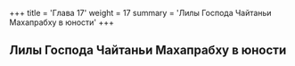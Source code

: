 +++
title = 'Глава 17'
weight = 17
summary = 'Лилы Господа Чайтаньи Махапрабху в юности'
+++
## Лилы Господа Чайтаньи Махапрабху в юности
